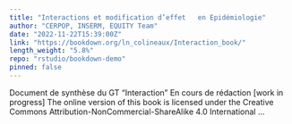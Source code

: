 ```yaml
---
title: "Interactions et modification d’effet   en Epidémiologie"
author: "CERPOP, INSERM, EQUITY Team"
date: "2022-11-22T15:39:00Z"
link: "https://bookdown.org/ln_colineaux/Interaction_book/"
length_weight: "5.8%"
repo: "rstudio/bookdown-demo"
pinned: false
---
```


Document de synthèse du GT “Interaction” En cours de rédaction [work in progress] The online version of this book is licensed under the Creative Commons Attribution-NonCommercial-ShareAlike 4.0 International ...
